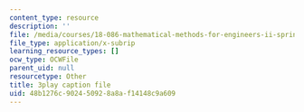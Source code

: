 ```yaml
---
content_type: resource
description: ''
file: /media/courses/18-086-mathematical-methods-for-engineers-ii-spring-2006/48b1276c902450928a8af14148c9a609_kyx2QgGkEpc.vtt
file_type: application/x-subrip
learning_resource_types: []
ocw_type: OCWFile
parent_uid: null
resourcetype: Other
title: 3play caption file
uid: 48b1276c-9024-5092-8a8a-f14148c9a609
---
```

